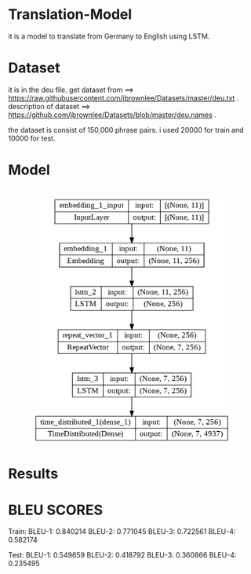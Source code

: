 # Translation-Model
it is a model to translate from Germany to English using LSTM.

# Dataset
it is in the deu file.
get dataset from ==> https://raw.githubusercontent.com/jbrownlee/Datasets/master/deu.txt .
description of dataset ==> https://github.com/jbrownlee/Datasets/blob/master/deu.names .

the dataset is consist of 150,000 phrase pairs. i used 20000 for train and 10000 for test.


# Model
<h1 align="center">
<img src="model.png" width="400" height = "500">
</h1>

# Results
# BLEU SCORES
Train: BLEU-1: 0.840214 
       BLEU-2: 0.771045
       BLEU-3: 0.722561
       BLEU-4: 0.582174
       
Test: BLEU-1: 0.549659
      BLEU-2: 0.418792
      BLEU-3: 0.360866
      BLEU-4: 0.235495
